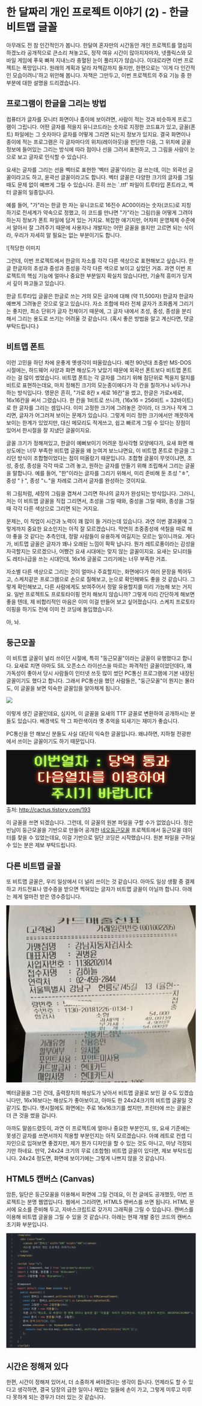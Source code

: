 # 한 달짜리 개인 프로젝트 이야기 (2) - 한글 비트맵 글꼴

아무래도 전 참 인간적인가 봅니다. 한달여 혼자만의 시간동안 개인 프로젝트를 열심히 하겠노라 공개적으로 큰소리 쳐놓고도, 정작 여유 시간이 많아지자마자, 넷플릭스와 모바일 게임에 푸욱 빠져 지내느라 충혈된 눈이 풀리지가 않습니다. 이대로라면 이번 프로젝트는 폭망입니다. 원래의 계획과 달라 자책감까지 들지만, 한편으로는 '이게 다 인간적인 모습이려니'하고 위안해 봅니다. 자책은 그만두고, 이번 프로젝트의 주요 기능 중 한 부분에 대한 설명을 드리겠습니다.

## 프로그램이 한글을 그리는 방법

컴퓨터가 글자를 모니터 화면이나 종이에 보이려면, 사람이 적는 것과 비슷하게 프로그램이 그립니다. 어떤 글자를 적을지 유니코드라는 숫자로 지정한 코드표가 있고, 글꼴(폰트) 파일에는 그 숫자마다 글자를 어떻게 그리면 되는지 정보가 있지요. 결국 화면이나 종이에 적는 프로그램은 각 글자마다의 위치(레이아웃)을 판단한 다음, 그 위치에 글꼴 정보에 들어있는 그리는 방식에 따라 점이나 선을 그려서 표현하고, 그 그림을 사람이 눈으로 보고 글자로 인식할 수 있습니다.

요새는 글자를 그리는 선을 벡터로 표현한 '벡터 글꼴'이라는 걸 쓰는데, 이는 외곽선 글꼴이라고도 하고, 윤곽선 글꼴이라고도 합니다. 벡터 글꼴은 다양한 크기의 글자를 그릴 때도 문제 없이 예쁘게 그릴 수 있습니다. 흔히 쓰는 `.ttf' 파일이 트루타입 폰트라고, 벡터 글꼴의 일종입니다.

예를 들어, "가"라는 한글 한 자는 유니코드로 16진수 AC00이라는 숫자(코드)로 지칭하기로 전세계가 약속으로 정했고, 이 코드를 만나면 "가"라는 그림(!)을 어떻게 그려야하는지 정보가 폰트 파일에 담겨 있는 거지요. 복잡한 얘기지만, 어차피 운영체제 수준에서 알아서 잘 그려주기 때문에 사용자나 개발자는 어떤 글꼴을 쓸지만 고르면 되는 식이라, 우리가 자세히 알 필요는 없는 부분이기도 합니다.

![적당한 이미지[]()

그런데, 이번 프로젝트에서 한글의 자소를 각각 다른 색상으로 표현해보고 싶습니다. 한글 한글자의 초성과 중성과 종성을 각각 다른 색으로 보이고 싶었던 거죠. 과연 이번 프로젝트의 핵심 기능에 얼마나 중요한 부분일지 확실치 않습니다만, 기술적 흥미가 당겨서 깊이 파고들고 있습니다.

한글 트루타입 글꼴은 한글로 쓰는 거의 모든 글자에 대해 (약 11,500자) 한글자 한글자 예쁘게 그려놓은 것으로 알고 있습니다. 자소 조합에 따라 전체 글자가 조화롭게 그리기는 좋지만, 최소 단위가 글자 전체이기 때문에, 그 글자 내에서 초성, 중성, 종성을 분리해서 그리는 용도로 쓰기는 어려울 것 같습니다. (혹시 좋은 방법을 알고 계신다면, 댓글 부탁드립니다.)

## 비트맵 폰트

이런 고민을 하던 차에 운좋게 옛생각이 떠올랐습니다. 예전 90년대 초중반 MS-DOS 시절에는, 하드웨어 사양과 화면 해상도가 낮았기 때문에 외곽선 폰트보다 비트맵 폰트라는 걸 많이 썼었습니다. 비트맵 폰트는 각 글자를 그리기 위해 점단위로 찍을지 말지를 비트로 표현하는데요, 마치 정해진 크기의 모눈종이에다가 각 칸을 칠하거나 놔두거나 하는 방식입니다. 영문은 흔히, "가로 8칸 x 세로 16칸"을 썼고, 한글은 가로x세로, 16x16칸을 써서 그렸습니다. 한 칸을 1비트로 쓰니까, (16x16 = 256비트 = 32바이트)로 한 글자를 그리는 셈입니다. 이미 고정한 크기에 그려놓은 것이라, 더 크거나 작게 그리면, 글자가 어그러져 보이는 문제가 있습니다. 그렇게 미리 정한 크기에서만 깨끗하게 보이는 한계가 있었지만, 대신 메모리도 적게쓰고, 쉽고 빠르게 그릴 수 있다는 장점이 있어서 한시절을 잘 지냈던 글꼴이지요.

글꼴 크기가 정해져있고, 한글이 예뻐보이기 어려운 정사각형 모양에다가, 요새 화면 해상도에는 너무 부족한 비트맵 글꼴을 왜 눈여겨 보느냐면요, 이 비트맵 폰트로 한글을 그리던 방식이 조합형이었다는 점이 떠올랐기 때문입니다. 조합형 글꼴이 무엇이냐면, 초성, 중성, 종성을 각각 따로 그려 놓고, 원하는 글자를 만들기 위해 조립해서 그리는 글꼴을 말합니다. 예를 들어, "한"이라는 글자를 그리기 위해서, 미리 준비해 둔 초성 "ㅎ", 중성 "ㅏ", 종성 "ㄴ"을 차례로 그려서 글자를 완성하는 것이지요.

위 그림처럼, 세장의 그림을 겹쳐서 그리면 하나의 글자가 완성되는 방식입니다. 그러니, 저는 이 비트맵 글꼴을 직접 그리면서, 초성을 그릴 때와, 중성을 그릴 때와, 종성을 그릴 때 각각 다른 색상으로 그리면 되는 거지요.

문제는, 이 작업이 시간과 노력이 꽤 많이 들 거라는데 있습니다. 과연 이번 결과물에 그렇게까지 중요한 요소인지는 아직 잘 모르겠습니다. 막연히 초중종성에 색칠을 따로 해야 좋을 것 같다는 추측인데, 정말 사람들이 유용하게 여길지는 모르는 일이니까요. 게다가, 비트맵 글꼴은 글자가 꽤나 오래된 느낌이 팍팍 납니다. 뭔가 레트로풍이라는 감성을 자극할지는 모르겠으나, 어쨌건 요새 시대에는 맞지 않는 글꼴이지요. 요새는 모니터들도 레티나급을 쓰는 시대인데, 16x16 글꼴로 그리기에는 너무 부족한 거죠.

자소별 다른 색상으로 그리는 것이 얼마나 주효할지는, 화면에다가 여러 문장을 찍어두고, 스케치같은 프로그램으로 손으로 칠해보고, 눈으로 확인해봐도 좋을 것 같습니다. 그렇게 확인해보고, 다른 사람에게도 보여주어서 정말 유용할지를 미리 가늠해 보는 거지요. 일반 프로젝트도 프로토타이핑 먼저 해보지 않습니까? 그렇게 미리 간단하게 해보면 좋을 텐데, 제 비합리적인 마음은 이미 이걸 만들어 보고 싶어졌습니다. 스케치 프로토타이핑을 하기도 전에 이미 전 코딩에 돌입했습니다.

아, 놔.

## 둥근모꼴

이 비트뱁 글꼴이 널리 쓰이던 시절에, 특히 "둥근모꼴"이라는 글꼴이 유행했다고 합니다. 요새로 치면 아마도 SIL 오픈소스 라이선스을 따르는 파격적인 글꼴이었던데다, 꽤 가독성이 좋아서 당시 사람들이 인터넷 쓰듯 많이 썼던 PC통신 프로그램에 기본 내장된 글꼴이기도 했다고 합니다. 그래서 PC통신을 했던 사람들은, "둥근모꼴"이 뭔지는 몰라도, 이 글꼴을 보면 익숙한 글꼴임을 알아채게 됩니다.

![](img/파일_둥근모꼴.png)

이렇게 생긴 글꼴인데요, 심지어, 이 글꼴을 요새의 TTF 글꼴로 변환하여 공개하시는 분들도 있습니다. 배경색도 딱 그 파란색이라 옛 추억을 되새기는 재미가 좋습니다.

PC통신을 안 해보신 분들도 사실 대단히 익숙한 글꼴입니다. 왜냐하면, 지하철 전광판에서 쓰이는 글꼴이기도 하기 때문입니다.

![](img/당역통과.png)
출처: http://cactus.tistory.com/193

이 글꼴을 쓰면 되겠습니다. 그런데, 이 글꼴의 원본 파일을 구할 수가 없었습니다. 정은빈님이 둥근모꼴을 기반으로 만들어 공개한 [네오둥근모꼴](http://dalgona.hontou.moe/neodgm/) 프로젝트에서 둥근모꼴 데이터를 찾을 수 있었는데요, 이걸 기반으로 일단 코딩은 시작했습니다. 원본 파일을 구하실 수 있는 분은 제보 부탁드립니다.


## 다른 비트맵 글꼴

또 비트맵 글꼴은, 우리 일상에서 더 널리 쓰이는 것 같습니다. 아마도 일상 생활 중 결제하고 카드전표나 영수증을 받으면 찍혀있는 글자가 비트맵 글꼴이 아닐까 합니다. 아래는 제게 얼마전 받은 영수증입니다.

![카드전표](img/카드전표.jpg)

벡터글꼴을 그린 건데, 출력장치의 해상도가 낮아서 비트맵 글꼴로 보인 걸 수도 있겠습니다만, 16x16보다는 해상도가 좋아보이고, 아마도 한 24x24크기의 비트맵 글꼴일 것 같기도 합니다. 옛시절에도 화면에는 주로 16x16크기를 썼지만, 프린터에 쓰는 글꼴은 더 큰 것을 썼을 겁니다.

아까도 말씀드렸듯이, 과연 이 프로젝트에 얼마나 중요한 부분인지, 또, 요새 기준에는 못생긴 글자를 쓰면서까지 적용할 부분인지는 아직 모르겠습니다. 아예 레트로 컨셉 디자인으로 입혀보면 좋겠지만, 제가 뭔가 디자인을 할 수 있는 것도 아니고, 마냥 걱정되기만 하네요. 만약, 24x24 크기의 무료 (조합형) 비트맵 글꼴이 있다면, 제보 부탁드립니다. 24x24 정도면, 화면에 보이기에는 그렇게 나쁘지 않을 것 같습니다.

## HTML5 캔버스 (Canvas)

암튼, 일단은 둥근모꼴을 이용해서 화면에 그릴 건데요, 이 전 글에도 공개했듯, 이번 프로젝트는 분명 웹앱입니다. 웹에서 그리려면, HTML5 캔버스를 쓰면 됩니다. HTML 문서에 <canvas></canvas>요소를 준비해 두고, 자바스크립트로 갖가지 그래픽을 그릴 수 있습니다. 캔버스를 이용해 비트맵 글꼴을 그릴 수 있을 것 같습니다. 아래는 현재 개발 중인 코드의 캔버스 초기화 부분입니다.

![](img/canvas.png)


## 시간은 정해져 있다

한편, 시간이 정해져 있어서, 더 소중하게 써야겠다는 생각이 듭니다. 언제라도 할 수 있다고 생각하면, 결국 당장의 급한 일이나 재밌는 일들에 손이 가고, 그렇게 미루고 미루다 못하게 되는 경우가 더러 있는 것 같습니다.
